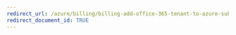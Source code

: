 ```yaml
---
redirect_url: /azure/billing/billing-add-office-365-tenant-to-azure-subscription
redirect_document_id: TRUE
---
```

